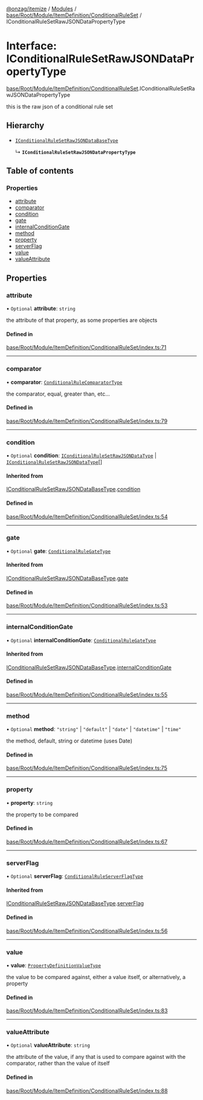 [@onzag/itemize](../README.md) / [Modules](../modules.md) / [base/Root/Module/ItemDefinition/ConditionalRuleSet](../modules/base_Root_Module_ItemDefinition_ConditionalRuleSet.md) / IConditionalRuleSetRawJSONDataPropertyType

# Interface: IConditionalRuleSetRawJSONDataPropertyType

[base/Root/Module/ItemDefinition/ConditionalRuleSet](../modules/base_Root_Module_ItemDefinition_ConditionalRuleSet.md).IConditionalRuleSetRawJSONDataPropertyType

this is the raw json of a conditional rule set

## Hierarchy

- [`IConditionalRuleSetRawJSONDataBaseType`](base_Root_Module_ItemDefinition_ConditionalRuleSet.IConditionalRuleSetRawJSONDataBaseType.md)

  ↳ **`IConditionalRuleSetRawJSONDataPropertyType`**

## Table of contents

### Properties

- [attribute](base_Root_Module_ItemDefinition_ConditionalRuleSet.IConditionalRuleSetRawJSONDataPropertyType.md#attribute)
- [comparator](base_Root_Module_ItemDefinition_ConditionalRuleSet.IConditionalRuleSetRawJSONDataPropertyType.md#comparator)
- [condition](base_Root_Module_ItemDefinition_ConditionalRuleSet.IConditionalRuleSetRawJSONDataPropertyType.md#condition)
- [gate](base_Root_Module_ItemDefinition_ConditionalRuleSet.IConditionalRuleSetRawJSONDataPropertyType.md#gate)
- [internalConditionGate](base_Root_Module_ItemDefinition_ConditionalRuleSet.IConditionalRuleSetRawJSONDataPropertyType.md#internalconditiongate)
- [method](base_Root_Module_ItemDefinition_ConditionalRuleSet.IConditionalRuleSetRawJSONDataPropertyType.md#method)
- [property](base_Root_Module_ItemDefinition_ConditionalRuleSet.IConditionalRuleSetRawJSONDataPropertyType.md#property)
- [serverFlag](base_Root_Module_ItemDefinition_ConditionalRuleSet.IConditionalRuleSetRawJSONDataPropertyType.md#serverflag)
- [value](base_Root_Module_ItemDefinition_ConditionalRuleSet.IConditionalRuleSetRawJSONDataPropertyType.md#value)
- [valueAttribute](base_Root_Module_ItemDefinition_ConditionalRuleSet.IConditionalRuleSetRawJSONDataPropertyType.md#valueattribute)

## Properties

### attribute

• `Optional` **attribute**: `string`

the attribute of that property, as some properties are objects

#### Defined in

[base/Root/Module/ItemDefinition/ConditionalRuleSet/index.ts:71](https://github.com/onzag/itemize/blob/59702dd5/base/Root/Module/ItemDefinition/ConditionalRuleSet/index.ts#L71)

___

### comparator

• **comparator**: [`ConditionalRuleComparatorType`](../modules/base_Root_Module_ItemDefinition_ConditionalRuleSet.md#conditionalrulecomparatortype)

the comparator, equal, greater than, etc...

#### Defined in

[base/Root/Module/ItemDefinition/ConditionalRuleSet/index.ts:79](https://github.com/onzag/itemize/blob/59702dd5/base/Root/Module/ItemDefinition/ConditionalRuleSet/index.ts#L79)

___

### condition

• `Optional` **condition**: [`IConditionalRuleSetRawJSONDataType`](../modules/base_Root_Module_ItemDefinition_ConditionalRuleSet.md#iconditionalrulesetrawjsondatatype) \| [`IConditionalRuleSetRawJSONDataType`](../modules/base_Root_Module_ItemDefinition_ConditionalRuleSet.md#iconditionalrulesetrawjsondatatype)[]

#### Inherited from

[IConditionalRuleSetRawJSONDataBaseType](base_Root_Module_ItemDefinition_ConditionalRuleSet.IConditionalRuleSetRawJSONDataBaseType.md).[condition](base_Root_Module_ItemDefinition_ConditionalRuleSet.IConditionalRuleSetRawJSONDataBaseType.md#condition)

#### Defined in

[base/Root/Module/ItemDefinition/ConditionalRuleSet/index.ts:54](https://github.com/onzag/itemize/blob/59702dd5/base/Root/Module/ItemDefinition/ConditionalRuleSet/index.ts#L54)

___

### gate

• `Optional` **gate**: [`ConditionalRuleGateType`](../modules/base_Root_Module_ItemDefinition_ConditionalRuleSet.md#conditionalrulegatetype)

#### Inherited from

[IConditionalRuleSetRawJSONDataBaseType](base_Root_Module_ItemDefinition_ConditionalRuleSet.IConditionalRuleSetRawJSONDataBaseType.md).[gate](base_Root_Module_ItemDefinition_ConditionalRuleSet.IConditionalRuleSetRawJSONDataBaseType.md#gate)

#### Defined in

[base/Root/Module/ItemDefinition/ConditionalRuleSet/index.ts:53](https://github.com/onzag/itemize/blob/59702dd5/base/Root/Module/ItemDefinition/ConditionalRuleSet/index.ts#L53)

___

### internalConditionGate

• `Optional` **internalConditionGate**: [`ConditionalRuleGateType`](../modules/base_Root_Module_ItemDefinition_ConditionalRuleSet.md#conditionalrulegatetype)

#### Inherited from

[IConditionalRuleSetRawJSONDataBaseType](base_Root_Module_ItemDefinition_ConditionalRuleSet.IConditionalRuleSetRawJSONDataBaseType.md).[internalConditionGate](base_Root_Module_ItemDefinition_ConditionalRuleSet.IConditionalRuleSetRawJSONDataBaseType.md#internalconditiongate)

#### Defined in

[base/Root/Module/ItemDefinition/ConditionalRuleSet/index.ts:55](https://github.com/onzag/itemize/blob/59702dd5/base/Root/Module/ItemDefinition/ConditionalRuleSet/index.ts#L55)

___

### method

• `Optional` **method**: ``"string"`` \| ``"default"`` \| ``"date"`` \| ``"datetime"`` \| ``"time"``

the method, default, string or datetime (uses Date)

#### Defined in

[base/Root/Module/ItemDefinition/ConditionalRuleSet/index.ts:75](https://github.com/onzag/itemize/blob/59702dd5/base/Root/Module/ItemDefinition/ConditionalRuleSet/index.ts#L75)

___

### property

• **property**: `string`

the property to be compared

#### Defined in

[base/Root/Module/ItemDefinition/ConditionalRuleSet/index.ts:67](https://github.com/onzag/itemize/blob/59702dd5/base/Root/Module/ItemDefinition/ConditionalRuleSet/index.ts#L67)

___

### serverFlag

• `Optional` **serverFlag**: [`ConditionalRuleServerFlagType`](../modules/base_Root_Module_ItemDefinition_ConditionalRuleSet.md#conditionalruleserverflagtype)

#### Inherited from

[IConditionalRuleSetRawJSONDataBaseType](base_Root_Module_ItemDefinition_ConditionalRuleSet.IConditionalRuleSetRawJSONDataBaseType.md).[serverFlag](base_Root_Module_ItemDefinition_ConditionalRuleSet.IConditionalRuleSetRawJSONDataBaseType.md#serverflag)

#### Defined in

[base/Root/Module/ItemDefinition/ConditionalRuleSet/index.ts:56](https://github.com/onzag/itemize/blob/59702dd5/base/Root/Module/ItemDefinition/ConditionalRuleSet/index.ts#L56)

___

### value

• **value**: [`PropertyDefinitionValueType`](../modules/base_Root_Module_ItemDefinition_PropertyDefinition.md#propertydefinitionvaluetype)

the value to be compared against, either a value itself, or alternatively, a property

#### Defined in

[base/Root/Module/ItemDefinition/ConditionalRuleSet/index.ts:83](https://github.com/onzag/itemize/blob/59702dd5/base/Root/Module/ItemDefinition/ConditionalRuleSet/index.ts#L83)

___

### valueAttribute

• `Optional` **valueAttribute**: `string`

the attribute of the value, if any that is used to compare against
with the comparator, rather than the value of itself

#### Defined in

[base/Root/Module/ItemDefinition/ConditionalRuleSet/index.ts:88](https://github.com/onzag/itemize/blob/59702dd5/base/Root/Module/ItemDefinition/ConditionalRuleSet/index.ts#L88)
